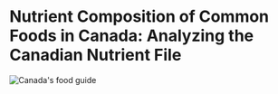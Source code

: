 # Nutrient Composition of Common Foods in Canada: Analyzing the Canadian Nutrient File

![Canada's food guide](https://github.com/yildiramdsa/nutrient_composition_of_common_foods_in_canada_analyzing_the_canadian_nutrient_file/blob/main/figures/canadas_food_guide.jpg)

